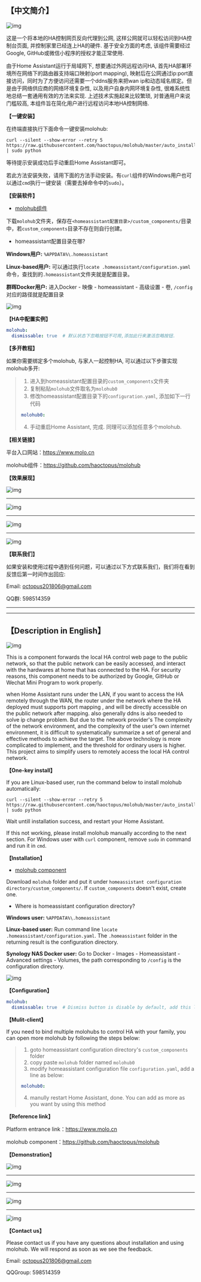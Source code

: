 ## **【中文简介】**

![img](README/xmolo-zx.png)

这是一个将本地的HA控制网页反向代理到公网, 这样公网就可以轻松访问到HA控制台页面, 并控制家里已经连上HA的硬件. 基于安全方面的考虑, 该组件需要经过Google, GitHub或微信小程序的授权才能正常使用.

由于Home Assistant运行于局域网下, 想要通过外网远程访问HA, 首先HA部署环境所在网络下的路由器支持端口映射(port mapping), 映射后在公网通过ip:port直接访问，同时为了方便访问还需要一个ddns服务来把wan ip和动态域名绑定。但是由于网络供应商的网络环境复杂性, 以及用户自身内网环境复杂性, 很难系统性地总结一套通用有效的方法来实现. 上述技术实施起来比较繁琐, 对普通用户来说门槛较高, 本组件旨在简化用户进行远程访问本地HA控制网络.

**【一键安装】**

在终端直接执行下面命令一键安装molohub:

```shell
curl --silent --show-error --retry 5 https://raw.githubusercontent.com/haoctopus/molohub/master/auto_install.py | sudo python
```

等待提示安装成功后手动重启Home Assistant即可。

若此方法安装失败，请用下面的方法手动安装。有`curl`组件的Windows用户也可以通过`cmd`执行一键安装（需要去掉命令中的`sudo`）。

**【安装软件】**

- [molohub组件](https://github.com/haoctopus/molohub)

下载`molohub`文件夹，保存在`<homeassistant配置目录>/custom_components/`目录中，若`custom_components`目录不存在则自行创建。

- homeassistant配置目录在哪?

**Windows用户:** `%APPDATA%\.homeassistant`

**Linux-based用户:** 可以通过执行`locate .homeassistant/configuration.yaml`命令，查找到的`.homeassistant`文件夹就是配置目录。

**群晖Docker用户:** 进入Docker - 映像 - homeassistant - 高级设置 - 卷, `/config`对应的路径就是配置目录

![img](README/docker.png)

**【HA中配置实例】**

```yaml
molohub:
  dismissable: true  # 默认状态下忽略按钮不可用,添加此行来激活忽略按钮.
```

**【多开教程】**

如果你需要绑定多个molohub, 与家人一起控制HA, 可以通过以下步骤实现molohub多开:

> 1. 进入到homeassistant配置目录的`custom_components`文件夹
> 2. 复制粘贴`molohub`文件取名为`molohub0`
> 3. 修改homeassistant配置目录下的`configuration.yaml`, 添加如下一行代码
>
>```yaml
>molohub0:
>```
>
> 4. 手动重启Home Assistant, 完成. 同理可以添加任意多个molohub.

**【相关链接】**

平台入口网站：<https://www.molo.cn>

molohub组件：<https://github.com/haoctopus/molohub>

**【效果展现】**

![img](README/molo_info.png)
****
![img](README/molo_login.png)
****
![img](README/molo_info2.png)
****
![img](README/molo_wechat_suc.png)

**【联系我们】**

如果安装和使用过程中遇到任何问题，可以通过以下方式联系我们，我们将在看到反馈后第一时间作出回应:

Email: octopus201806@gmail.com

QQ群: 598514359

****
****

## **【Description in English】**

![img](README/xmolo-zx.png)

This is a component forwards the local HA control web page to the public network, so that the public network can be easily accessed, and interact with the hardwares at home that has connected to the HA. For security reasons, this component needs to be authorized by Google, GitHub or Wechat Mini Program to work properly.

when Home Assistant runs under the LAN, if you want to access the HA remotely through the WAN, the router under the network where the HA deployed must supports port mapping , and will be directly accessible on the public network after mapping. also generally ddns is also needed to solve ip change problem. But due to the network provider's The complexity of the network environment, and the complexity of the user's own internet environment, it is difficult to systematically summarize a set of general and effective methods to achieve the target. The above technology is more complicated to implement, and the threshold for ordinary users is higher. This project aims to simplify users to remotely access the local HA control network.

**【One-key install】**

If you are Linux-based user, run the command below to install molohub automatically:

```shell
curl --silent --show-error --retry 5 https://raw.githubusercontent.com/haoctopus/molohub/master/auto_install.py | sudo python
```

Wait untill installation success, and restart your Home Assistant.

If this not working, please install molohub manually according to the next section. For Windows user with `curl` component, remove `sudo` in command and run it in `cmd`.

**【Installation】**

- [molohub component](https://github.com/haoctopus/molohub)

Download `molohub` folder and put it under `homeassistant configuration directory/custom_components/`. If `custom_components` doesn't exist, create one.

- Where is homeassistant configuration directory?

**Windows user:** `%APPDATA%\.homeassistant`

**Linux-based user:** Run command line `locate .homeassistant/configuration.yaml`. The `.homeassistant` folder in the returning result is the configuration directory.

**Synology NAS Docker user:** Go to Docker - Images - Homeassistant - Advanced settings - Volumes, the path corresponding to `/config` is the configuration directory.

![img](README/docker.png)

**【Configuration】**

```yaml
molohub:
  dismissable: true  # Dismiss button is disable by default, add this line to enable.
```

**【Mulit-client】**

If you need to bind multiple molohubs to control HA with your family, you can open more molohub by following the steps below:

> 1. goto homeassistant configuration directory's `custom_components` folder
> 2. copy paste `molohub` folder named `molohub0`
> 3. modify homeassistant configuration file `configuration.yaml`, add a line as below:
>
>```yaml
>molohub0:
>```
>
> 4. manully restart Home Assistant, done. You can add as more as you want by using this method

**【Reference link】**

Platform entrance link：<https://www.molo.cn>

molohub component：<https://github.com/haoctopus/molohub>

**【Demonstration】**

![img](README/molo_info.png)
****
![img](README/molo_login.png)
****
![img](README/molo_info2.png)
****
![img](README/molo_wechat_suc.png)

**【Contact us】**

Please contact us if you have any questions about installation and using molohub. We will respond as soon as we see the feedback.

Email: octopus201806@gmail.com

QQGroup: 598514359